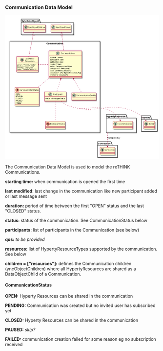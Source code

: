 ### Communication Data Model

![Communication Data Object Model](Communication-Data-Object-Model.png)

The Communication Data Model is used to model the reTHINK Communications.

**starting time:** when communication is opened the first time

**last modified:** last change in the communication like new participant added or last message sent

**duration:** period of time between the first "OPEN" status and the last "CLOSED" status.

**status:** status of the communication. See CommunicationStatus below

**participants:** list of participants in the Communication (see below)

**qos:** *to be provided*

**resources:** list of HypertyResourceTypes supported by the communication. See below

**children = ["resources"]:** defines the Communication children (yncObjectChildren) where all HypertyResources are shared as a DataObjectChild of a Communication.


#### CommunicationStatus

**OPEN:** Hyperty Resources can be shared in the communication

**PENDING:** Communication was created but no invited user has subscribed yet

**CLOSED:** Hyperty Resources can be shared in the communication

**PAUSED:** *skip?*

**FAILED:** communication creation failed for some reason eg no subscription received
